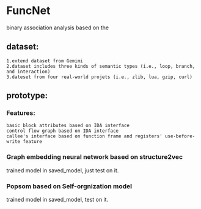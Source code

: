 # FuncNet
binary association analysis based on the 


## dataset:
    1.extend dataset from Gemimi
    2.dataset includes three kinds of semantic types (i.e., loop, branch, and interaction)
    3.dateset from four real-world projets (i.e., zlib, lua, gzip, curl)
    
## prototype:
### Features:
    basic block attributes based on IDA interface
    control flow graph based on IDA interface
    callee's interface based on function frame and registers' use-before-write feature

### Graph embedding neural network based on structure2vec
trained model in saved_model, just test on it.

### Popsom based on Self-orgnization model
trained model in saved_model, test on it.
